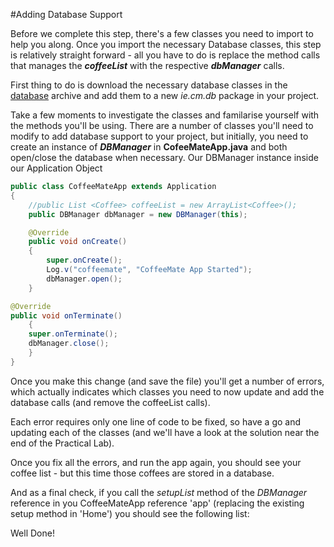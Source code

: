 #Adding Database Support 

Before we complete this step, there's a few classes you need to import to help you along. Once you import the necessary Database classes, this step is relatively straight forward - all you have to do is replace the method calls that manages the <b><i>coffeeList</i></b> with the respective <b><i>dbManager</i></b> calls. 

First thing to do is download the necessary database classes in the [database](../archives/database.zip) archive and add them to a new <i>ie.cm.db</i> package in your project. 

Take a few moments to investigate the classes and familarise yourself with the methods you'll be using. There are a number of classes you'll need to modify to add database support to your project, but initially, you need to create an instance of <b><i>DBManager</i></b> in <b>CofeeMateApp.java</b> and both open/close the database when necessary. Our DBManager instance inside our Application Object 

~~~java 
public class CoffeeMateApp extends Application 
{ 
    //public List <Coffee> coffeeList = new ArrayList<Coffee>(); 
    public DBManager dbManager = new DBManager(this); 

    @Override 
    public void onCreate() 
    { 
        super.onCreate(); 
        Log.v("coffeemate", "CoffeeMate App Started"); 
        dbManager.open(); 
    } 

@Override 
public void onTerminate() 
    { 
    super.onTerminate(); 
    dbManager.close(); 
    } 
} 
~~~ 

Once you make this change (and save the file) you'll get a number of errors, which actually indicates which classes you need to now update and add the database calls (and remove the coffeeList calls). 

Each error requires only one line of code to be fixed, so have a go and updating each of the classes (and we'll have a look at the solution near the end of the Practical Lab). 

Once you fix all the errors, and run the app again, you should see your coffee list - but this time those coffees are stored in a database. 

And as a final check, if you call the <i>setupList</i> method of the <i>DBManager</i> reference in you CoffeeMateApp reference 'app' (replacing the existing setup method in 'Home') you should see the following list: 



Well Done!

